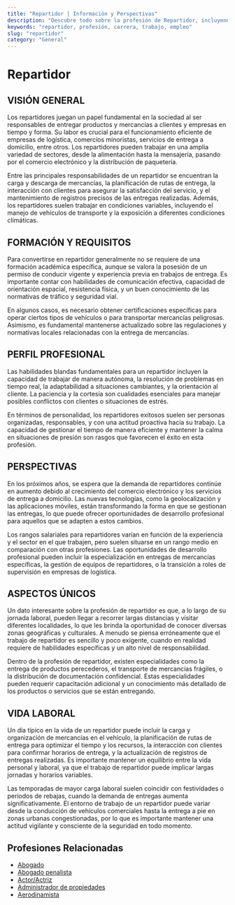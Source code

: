 ```yaml
---
title: "Repartidor | Información y Perspectivas"
description: "Descubre todo sobre la profesión de Repartidor, incluyendo responsabilidades, requisitos y oportunidades."
keywords: "repartidor, profesión, carrera, trabajo, empleo"
slug: "repartidor"
category: "General"
---
```


# Repartidor

## VISIÓN GENERAL

Los repartidores juegan un papel fundamental en la sociedad al ser responsables de entregar productos y mercancías a clientes y empresas en tiempo y forma. Su labor es crucial para el funcionamiento eficiente de empresas de logística, comercios minoristas, servicios de entrega a domicilio, entre otros. Los repartidores pueden trabajar en una amplia variedad de sectores, desde la alimentación hasta la mensajería, pasando por el comercio electrónico y la distribución de paquetería.

Entre las principales responsabilidades de un repartidor se encuentran la carga y descarga de mercancías, la planificación de rutas de entrega, la interacción con clientes para asegurar la satisfacción del servicio, y el mantenimiento de registros precisos de las entregas realizadas. Además, los repartidores suelen trabajar en condiciones variables, incluyendo el manejo de vehículos de transporte y la exposición a diferentes condiciones climáticas.

## FORMACIÓN Y REQUISITOS

Para convertirse en repartidor generalmente no se requiere de una formación académica específica, aunque se valora la posesión de un permiso de conducir vigente y experiencia previa en trabajos de entrega. Es importante contar con habilidades de comunicación efectiva, capacidad de orientación espacial, resistencia física, y un buen conocimiento de las normativas de tráfico y seguridad vial.

En algunos casos, es necesario obtener certificaciones específicas para operar ciertos tipos de vehículos o para transportar mercancías peligrosas. Asimismo, es fundamental mantenerse actualizado sobre las regulaciones y normativas locales relacionadas con la entrega de mercancías.

## PERFIL PROFESIONAL

Las habilidades blandas fundamentales para un repartidor incluyen la capacidad de trabajar de manera autónoma, la resolución de problemas en tiempo real, la adaptabilidad a situaciones cambiantes, y la orientación al cliente. La paciencia y la cortesía son cualidades esenciales para manejar posibles conflictos con clientes o situaciones de estrés.

En términos de personalidad, los repartidores exitosos suelen ser personas organizadas, responsables, y con una actitud proactiva hacia su trabajo. La capacidad de gestionar el tiempo de manera eficiente y mantener la calma en situaciones de presión son rasgos que favorecen el éxito en esta profesión.

## PERSPECTIVAS

En los próximos años, se espera que la demanda de repartidores continúe en aumento debido al crecimiento del comercio electrónico y los servicios de entrega a domicilio. Las nuevas tecnologías, como la geolocalización y las aplicaciones móviles, están transformando la forma en que se gestionan las entregas, lo que puede ofrecer oportunidades de desarrollo profesional para aquellos que se adapten a estos cambios.

Los rangos salariales para repartidores varían en función de la experiencia y el sector en el que trabajen, pero suelen situarse en un rango medio en comparación con otras profesiones. Las oportunidades de desarrollo profesional pueden incluir la especialización en entregas de mercancías específicas, la gestión de equipos de repartidores, o la transición a roles de supervisión en empresas de logística.

## ASPECTOS ÚNICOS

Un dato interesante sobre la profesión de repartidor es que, a lo largo de su jornada laboral, pueden llegar a recorrer largas distancias y visitar diferentes localidades, lo que les brinda la oportunidad de conocer diversas zonas geográficas y culturales. A menudo se piensa erróneamente que el trabajo de repartidor es sencillo y poco exigente, cuando en realidad requiere de habilidades específicas y un alto nivel de responsabilidad.

Dentro de la profesión de repartidor, existen especialidades como la entrega de productos perecederos, el transporte de mercancías frágiles, o la distribución de documentación confidencial. Estas especialidades pueden requerir capacitación adicional y un conocimiento más detallado de los productos o servicios que se están entregando.

## VIDA LABORAL

Un día típico en la vida de un repartidor puede incluir la carga y organización de mercancías en el vehículo, la planificación de rutas de entrega para optimizar el tiempo y los recursos, la interacción con clientes para confirmar horarios de entrega, y la actualización de registros de entregas realizadas. Es importante mantener un equilibrio entre la vida personal y laboral, ya que el trabajo de repartidor puede implicar largas jornadas y horarios variables.

Las temporadas de mayor carga laboral suelen coincidir con festividades o periodos de rebajas, cuando la demanda de entregas aumenta significativamente. El entorno de trabajo de un repartidor puede variar desde la conducción de vehículos comerciales hasta la entrega a pie en zonas urbanas congestionadas, por lo que es importante mantener una actitud vigilante y consciente de la seguridad en todo momento.
## Profesiones Relacionadas

- [Abogado](/profesiones/abogado/)
- [Abogado penalista](/profesiones/abogado-penalista/)
- [Actor/Actriz](/profesiones/actor-actriz/)
- [Administrador de propiedades](/profesiones/administrador-de-propiedades/)
- [Aerodinamista](/profesiones/aerodinamista/)

